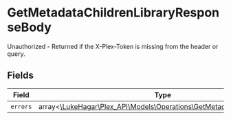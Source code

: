 # GetMetadataChildrenLibraryResponseBody

Unauthorized - Returned if the X-Plex-Token is missing from the header or query.


## Fields

| Field                                                                                                                          | Type                                                                                                                           | Required                                                                                                                       | Description                                                                                                                    |
| ------------------------------------------------------------------------------------------------------------------------------ | ------------------------------------------------------------------------------------------------------------------------------ | ------------------------------------------------------------------------------------------------------------------------------ | ------------------------------------------------------------------------------------------------------------------------------ |
| `errors`                                                                                                                       | array<[\LukeHagar\Plex_API\Models\Operations\GetMetadataChildrenErrors](../../Models/Operations/GetMetadataChildrenErrors.md)> | :heavy_minus_sign:                                                                                                             | N/A                                                                                                                            |